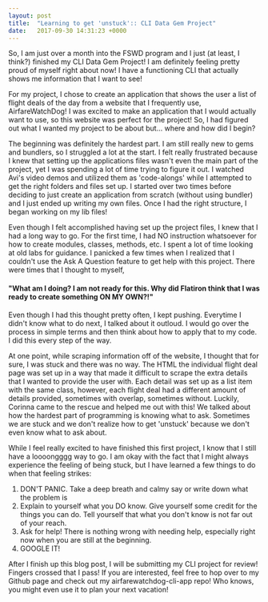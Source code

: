 ```yaml
---
layout: post
title:  "Learning to get 'unstuck':: CLI Data Gem Project"
date:   2017-09-30 14:31:23 +0000
---
```



So, I am just over a month into the FSWD program and I just (at least, I think?) finished my CLI Data Gem Project! I am definitely feeling pretty proud of myself right about now! I have a functioning CLI that actually shows me information that I want to see! 

For my project, I chose to create an application that shows the user a list of flight deals of the day from a website that I frequently use, AirfareWatchDog! I was excited to make an application that I would actually want to use, so this website was perfect for the project! So, I had figured out what I wanted my project to be about but... where and how did I begin?

The beginning was definitely the hardest part. I am still really new to gems and bundlers, so I struggled a lot at the start. I felt really frustrated because I knew that setting up the applications files wasn't even the main part of the project, yet I was spending a lot of time trying to figure it out. I watched Avi's video demos and utilized them as 'code-alongs' while I attempted to get the right folders and files set up. I started over two times before deciding to just create an application from scratch (without using bundler) and I just ended up writing my own files. Once I had the right structure, I began working on my lib files!

Even though I felt accomplished having set up the project files, I knew that I had a long way to go. For the first time, I had NO instruction whatsoever for how to create modules, classes, methods, etc. I spent a lot of time looking at old labs for guidance. I panicked a few times when I realized that I couldn't use the Ask A Question feature to get help with this project. There were times that I thought to myself, 
#### "What am I doing? I am not ready for this. Why did Flatiron think that I was ready to create something ON MY OWN?!" 
Even though I had this thought pretty often, I kept pushing. Everytime I didn't know what to do next, I talked about it outloud. I would go over the process in simple terms and then think about how to apply that to my code. I did this every step of the way. 

At one point, while scraping information off of the website, I thought that for sure, I was stuck and there was no way. The HTML the individual flight deal page was set up in a way that made it difficult to scrape the extra details that I wanted to provide the user with. Each detail was set up as a list item with the same class, however, each flight deal had a different amount of details provided, sometimes with overlap, sometimes without. Luckily, Corinna came to the rescue and helped me out with this! We talked about how the hardest part of programming is knowing what to ask. Sometimes we are stuck and we don't realize how to get 'unstuck' because we don't even know what to ask about.

While I feel really excited to have finished this first project, I know that I still have a loooongggg way to go. I am okay with the fact that I might always experience the feeling of being stuck, but I have learned a few things to do when that feeling strikes:
1. DON'T PANIC. Take a deep breath and calmy say or write down what the problem is
2. Explain to yourself what you DO know. Give yourself some credit for the things you can do. Tell yourself that what you don't know is not far out of your reach.
3. Ask for help! There is nothing wrong with needing help, especially right now when you are still at the beginning.
4. GOOGLE IT! 


After I finish up this blog post, I will be submitting my CLI project for review! Fingers crossed that I pass! If you are interested, feel free to hop over to my Github page and check out my airfarewatchdog-cli-app repo! Who knows, you might even use it to plan your next vacation!


